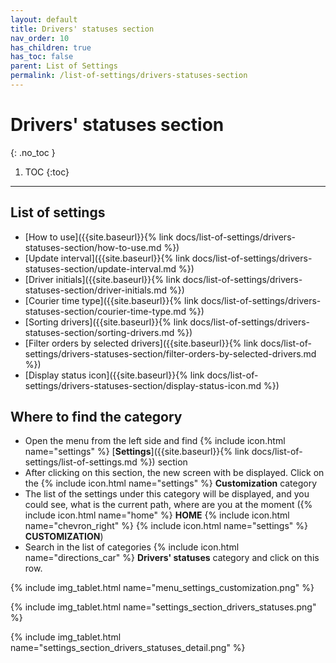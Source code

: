 ```yaml
---
layout: default
title: Drivers' statuses section
nav_order: 10
has_children: true
has_toc: false
parent: List of Settings
permalink: /list-of-settings/drivers-statuses-section
---
```


# Drivers' statuses section
{: .no_toc }

1. TOC
{:toc}

---

## List of settings
- [How to use]({{site.baseurl}}{% link docs/list-of-settings/drivers-statuses-section/how-to-use.md %})
- [Update interval]({{site.baseurl}}{% link docs/list-of-settings/drivers-statuses-section/update-interval.md %})
- [Driver initials]({{site.baseurl}}{% link docs/list-of-settings/drivers-statuses-section/driver-initials.md %})
- [Courier time type]({{site.baseurl}}{% link docs/list-of-settings/drivers-statuses-section/courier-time-type.md %})
- [Sorting drivers]({{site.baseurl}}{% link docs/list-of-settings/drivers-statuses-section/sorting-drivers.md %})
- [Filter orders by selected drivers]({{site.baseurl}}{% link docs/list-of-settings/drivers-statuses-section/filter-orders-by-selected-drivers.md %})
- [Display status icon]({{site.baseurl}}{% link docs/list-of-settings/drivers-statuses-section/display-status-icon.md %})

## Where to find the category
- Open the menu from the left side and find {% include icon.html name="settings" %} [**Settings**]({{site.baseurl}}{% link docs/list-of-settings/list-of-settings.md %}) section
- After clicking on this section, the new screen with be displayed. Click on the {% include icon.html name="settings" %} **Customization** category
- The list of the settings under this category will be displayed, and you could see, what is the current path, where are you at the moment ({% include icon.html name="home" %} **HOME** {% include icon.html name="chevron_right" %} {% include icon.html name="settings" %} **CUSTOMIZATION**)
- Search in the list of categories {% include icon.html name="directions_car" %} **Drivers' statuses** category and click on this row.

{% include img_tablet.html name="menu_settings_customization.png" %}

{% include img_tablet.html name="settings_section_drivers_statuses.png" %}

{% include img_tablet.html name="settings_section_drivers_statuses_detail.png" %}
